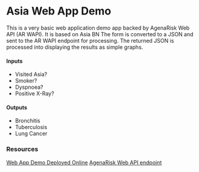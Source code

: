 # Asia Web App Demo
This is a very basic web application demo app backed by AgenaRisk Web API (AR WAPI). It is based on Asia BN
The form is converted to a JSON and sent to the AR WAPI endpoint for processing. The returned JSON is processed into displaying the results as simple graphs.

#### Inputs
- Visited Asia?
- Smoker?
- Dyspnoea?
- Positive X-Ray?

#### Outputs
- Bronchitis
- Tuberculosis
- Lung Cancer

### Resources
[Web App Demo Deployed Online](https://demo.online.agenarisk.com/)
[AgenaRisk Web API endpoint](https://api.online.agenarisk.com/public/calculate)

